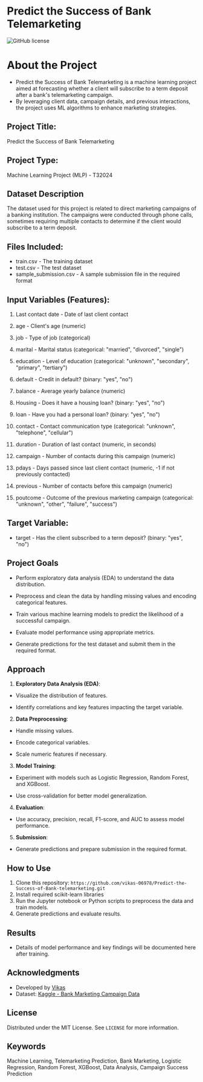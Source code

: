 # Predict the Success of Bank Telemarketing 
![GitHub license](https://img.shields.io/github/license/vikas-06978/Predict-the-Success-of-Bank-telemarketing)


# About the Project
- Predict the Success of Bank Telemarketing is a machine learning project aimed at forecasting whether a client will subscribe to a term deposit after a bank's telemarketing campaign.
- By leveraging client data, campaign details, and previous interactions, the project uses ML algorithms to enhance marketing strategies.

## Project Title:
Predict the Success of Bank Telemarketing

## Project Type:
Machine Learning Project (MLP) - T32024

## Dataset Description
The dataset used for this project is related to direct marketing campaigns of a banking institution. The campaigns were conducted through phone calls, sometimes requiring multiple contacts to determine if the client would subscribe to a term deposit.

## Files Included:
- train.csv - The training dataset
- test.csv - The test dataset
- sample_submission.csv - A sample submission file in the required format

## Input Variables (Features):
1. Last contact date - Date of last client contact

2. age - Client's age (numeric)

3. job - Type of job (categorical)

4. marital - Marital status (categorical: "married", "divorced", "single")

5. education - Level of education (categorical: "unknown", "secondary", "primary", "tertiary")

6. default - Credit in default? (binary: "yes", "no")

7. balance - Average yearly balance (numeric)

8. Housing - Does it have a housing loan? (binary: "yes", "no")

9. loan - Have you had a personal loan? (binary: "yes", "no")

10. contact - Contact communication type (categorical: "unknown", "telephone", "cellular")

11. duration - Duration of last contact (numeric, in seconds)

12. campaign - Number of contacts during this campaign (numeric)

13. pdays - Days passed since last client contact (numeric, -1 if not previously contacted)

14. previous - Number of contacts before this campaign (numeric)

15. poutcome - Outcome of the previous marketing campaign (categorical: "unknown", "other", "failure", "success")

## Target Variable:
- target - Has the client subscribed to a term deposit? (binary: "yes", "no")

## Project Goals
- Perform exploratory data analysis (EDA) to understand the data distribution.

- Preprocess and clean the data by handling missing values and encoding categorical features.

- Train various machine learning models to predict the likelihood of a successful campaign.

- Evaluate model performance using appropriate metrics.

- Generate predictions for the test dataset and submit them in the required format.

## Approach
1. **Exploratory Data Analysis (EDA)**:

- Visualize the distribution of features.

- Identify correlations and key features impacting the target variable.

2. **Data Preprocessing**:

- Handle missing values.

- Encode categorical variables.

- Scale numeric features if necessary.

3. **Model Training**:

- Experiment with models such as Logistic Regression, Random Forest, and XGBoost.

- Use cross-validation for better model generalization.

4. **Evaluation**:

- Use accuracy, precision, recall, F1-score, and AUC to assess model performance.

5. **Submission**:

- Generate predictions and prepare submission in the required format.

## How to Use
1. Clone this repository:
    ```https://github.com/vikas-06978/Predict-the-Success-of-Bank-telemarketing.git```
2. Install required scikit-learn libraries
3. Run the Jupyter notebook or Python scripts to preprocess the data and train models.
4. Generate predictions and evaluate results.

## Results
- Details of model performance and key findings will be documented here after training.

## Acknowledgments
- Developed by [Vikas](https://github.com/vikas-06978)
- Dataset: [Kaggle - Bank Marketing Campaign Data](https://www.kaggle.com/)

## License

 Distributed under the MIT License. See `LICENSE` for more information.


## Keywords

Machine Learning, Telemarketing Prediction, Bank Marketing, Logistic Regression, Random Forest, XGBoost, Data Analysis, Campaign Success Prediction

